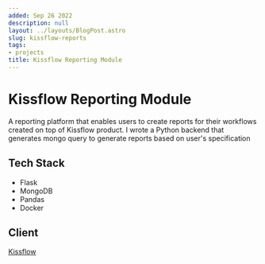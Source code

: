 ```yaml
---
added: Sep 26 2022
description: null
layout: ../layouts/BlogPost.astro
slug: kissflow-reports
tags:
- projects
title: Kissflow Reporting Module
---
```


# Kissflow Reporting Module

A reporting platform that enables users to create reports for their workflows created on top of Kissflow product. I wrote a Python backend that generates mongo query to generate reports based on user's specification

## Tech Stack

- Flask
- MongoDB
- Pandas
- Docker

## Client

[Kissflow](https://kissflow.com)
